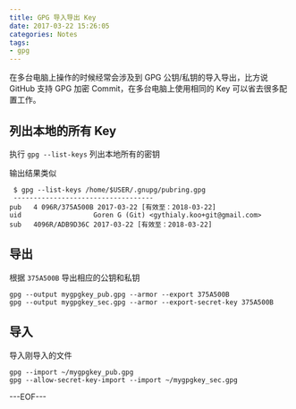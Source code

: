 ```yaml
---
title: GPG 导入导出 Key
date: 2017-03-22 15:26:05
categories: Notes
tags: 
- gpg
---
```


在多台电脑上操作的时候经常会涉及到 GPG 公钥/私钥的导入导出，比方说 GitHub 支持 GPG 加密 Commit，在多台电脑上使用相同的 Key 可以省去很多配置工作。

## 列出本地的所有 Key

执行 `gpg --list-keys` 列出本地所有的密钥

输出结果类似

```
 $ gpg --list-keys /home/$USER/.gnupg/pubring.gpg 
 ----------------------------------- 
pub   4 096R/375A500B 2017-03-22 [有效至：2018-03-22] 
uid                  Goren G (Git) <gythialy.koo+git@gmail.com> 
sub   4096R/ADB9D36C 2017-03-22 [有效至：2018-03-22]
```

## 导出

根据 `375A500B` 导出相应的公钥和私钥

```
gpg --output mygpgkey_pub.gpg --armor --export 375A500B
gpg --output mygpgkey_sec.gpg --armor --export-secret-key 375A500B
```

## 导入

导入刚导入的文件

```
gpg --import ~/mygpgkey_pub.gpg
gpg --allow-secret-key-import --import ~/mygpgkey_sec.gpg
````

---EOF---